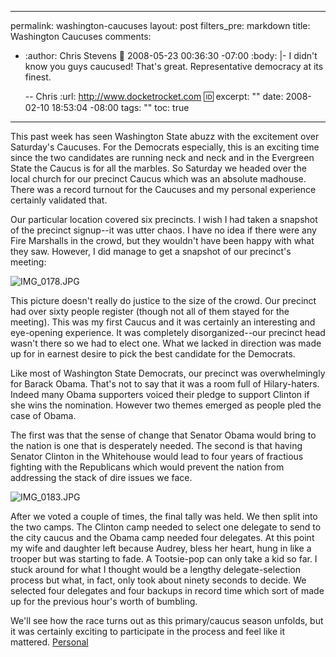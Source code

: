 ----- 
permalink: washington-caucuses
layout: post
filters_pre: markdown
title: Washington Caucuses
comments: 
- :author: Chris Stevens
  :date: 2008-05-23 00:36:30 -07:00
  :body: |-
    I didn't know you guys caucused!  That's great.  Representative democracy at its finest.
    
    -- Chris
  :url: http://www.docketrocket.com
  :id: 
excerpt: ""
date: 2008-02-10 18:53:04 -08:00
tags: ""
toc: true
-----
This past week has seen Washington State abuzz with the excitement over Saturday's Caucuses. For the Democrats especially, this is an exciting time since the two candidates are running neck and neck and in the Evergreen State the Caucus is for all the marbles. So Saturday we headed over the local church for our precinct Caucus which was an absolute madhouse. There was a record turnout for the Caucuses and my personal experience certainly validated that.

Our particular location covered six precincts. I wish I had taken a snapshot of the precinct signup--it was utter chaos. I have no idea if there were any Fire Marshalls in the crowd, but they wouldn't have been happy with what they saw. However, I did manage to get a snapshot of our precinct's meeting:

![IMG_0178.JPG](/uploads/2008/02/img-0178.jpg)

This picture doesn't really do justice to the size of the crowd. Our precinct had over sixty people register (though not all of them stayed for the meeting). This was my first Caucus and it was certainly an interesting and eye-opening experience. It was completely disorganized--our precinct head wasn't there so we had to elect one. What we lacked in direction was made up for in earnest desire to pick the best candidate for the Democrats.

Like most of Washington State Democrats, our precinct was overwhelmingly for Barack Obama. That's not to say that it was a room full of Hilary-haters. Indeed many Obama supporters voiced their pledge to support Clinton if she wins the nomination. However two themes emerged as people pled the case of Obama.

The first was that the sense of change that Senator Obama would bring to the nation is one that is desperately needed. The second is that having Senator Clinton in the Whitehouse would lead to four years of fractious fighting with the Republicans which would prevent the nation from addressing the stack of dire issues we face.

![IMG_0183.JPG](/uploads/2008/02/img-0183.jpg)

After we voted a couple of times, the final tally was held. We then split into the two camps. The Clinton camp needed to select one delegate to send to the city caucus and the Obama camp needed four delegates. At this point my wife and daughter left because Audrey, bless her heart, hung in like a trooper but was starting to fade. A Tootsie-pop can only take a kid so far. I stuck around for what I thought would be a lengthy delegate-selection process but what, in fact, only took about ninety seconds to decide. We selected four delegates and four backups in record time which sort of made up for the previous hour's worth of bumbling.

We'll see how the race turns out as this primary/caucus season unfolds, but it was certainly exciting to participate in the process and feel like it mattered.
[Personal](http://technorati.com/tag/Personal)
